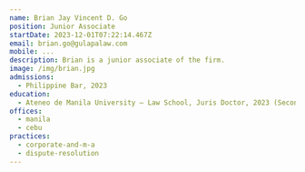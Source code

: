 ```yaml
---
name: Brian Jay Vincent D. Go
position: Junior Associate
startDate: 2023-12-01T07:22:14.467Z
email: brian.go@gulapalaw.com
mobile: ...
description: Brian is a junior associate of the firm.
image: /img/brian.jpg
admissions:
  - Philippine Bar, 2023
education:
  - Ateneo de Manila University – Law School, Juris Doctor, 2023 (Second Honors)
offices:
  - manila
  - cebu
practices:
  - corporate-and-m-a
  - dispute-resolution
---
```

